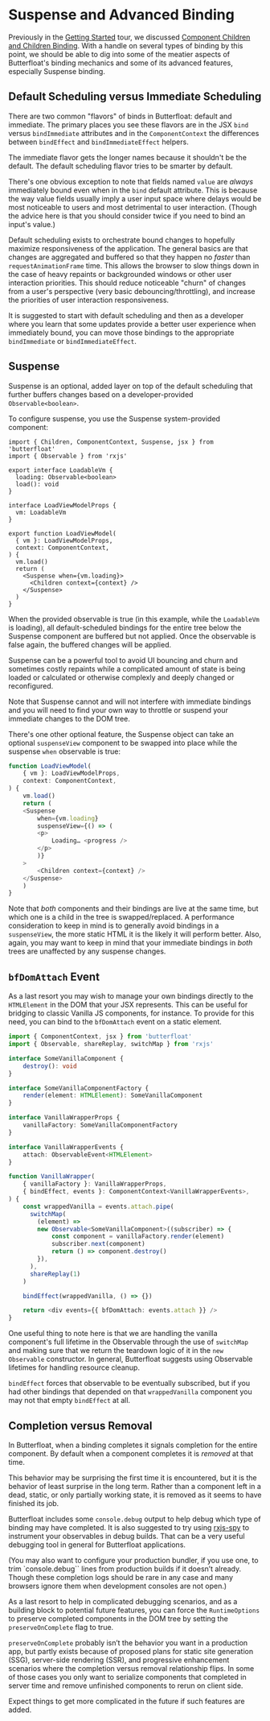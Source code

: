 # Suspense and Advanced Binding

Previously in the [Getting Started][started] tour, we discussed
[Component Children and Children Binding][children]. With a handle
on several types of binding by this point, we should be able to dig
into some of the meatier aspects of Butterfloat's binding mechanics
and some of its advanced features, especially Suspense binding.

## Default Scheduling versus Immediate Scheduling

There are two common "flavors" of binds in Butterfloat: default and
immediate. The primary places you see these flavors are in the JSX
`bind` versus `bindImmediate` attributes and in the
`ComponentContext` the differences between `bindEffect` and
`bindImmediateEffect` helpers.

The immediate flavor gets the longer names because it shouldn't be
the default. The default scheduling flavor tries to be smarter by
default.

There's one obvious exception to note that fields named `value` are
_always_ immediately bound even when in the `bind` default attribute.
This is because the way value fields usually imply a user input
space where delays would be most noticeable to users and most
detrimental to user interaction. (Though the advice here is that
you should consider twice if you need to bind an input's value.)

Default scheduling exists to orchestrate bound changes to hopefully
maximize responsiveness of the application. The general basics are
that changes are aggregated and buffered so that they happen no
_faster_ than `requestAnimationFrame` time. This allows the browser
to slow things down in the case of heavy repaints or backgrounded
windows or other user interaction priorities. This should reduce
noticeable "churn" of changes from a user's perspective (very basic
debouncing/throttling), and increase the priorities of user
interaction responsiveness.

It is suggested to start with default scheduling and then as a
developer where you learn that some updates provide a better
user experience when immediately bound, you can move those bindings
to the appropriate `bindImmediate` or `bindImmediateEffect`.

## Suspense

Suspense is an optional, added layer on top of the default
scheduling that further buffers changes based on a developer-provided
`Observable<boolean>`.

To configure suspense, you use the Suspense system-provided
component:

```tsx
import { Children, ComponentContext, Suspense, jsx } from 'butterfloat'
import { Observable } from 'rxjs'

export interface LoadableVm {
  loading: Observable<boolean>
  load(): void
}

interface LoadViewModelProps {
  vm: LoadableVm
}

export function LoadViewModel(
  { vm }: LoadViewModelProps,
  context: ComponentContext,
) {
  vm.load()
  return (
    <Suspense when={vm.loading}>
      <Children context={context} />
    </Suspense>
  )
}
```

When the provided observable is true (in this example, while the
`LoadableVm` is loading), all default-scheduled bindings for the
entire tree below the Suspense component are buffered but not
applied. Once the observable is false again, the buffered changes
will be applied.

Suspense can be a powerful tool to avoid UI bouncing and churn
and sometimes costly repaints while a complicated amount of state is
being loaded or calculated or otherwise complexly and deeply changed
or reconfigured.

Note that Suspense cannot and will not interfere with immediate
bindings and you will need to find your own way to throttle or
suspend your immediate changes to the DOM tree.

There's one other optional feature, the Suspense object can take
an optional `suspenseView` component to be swapped into place while
the suspense `when` observable is true:

```ts
function LoadViewModel(
    { vm }: LoadViewModelProps,
    context: ComponentContext,
) {
    vm.load()
    return (
    <Suspense
        when={vm.loading}
        suspenseView={() => (
        <p>
            Loading… <progress />
        </p>
        )}
    >
        <Children context={context} />
    </Suspense>
    )
}
```

Note that _both_ components and their bindings are live at the
same time, but which one is a child in the tree is swapped/replaced.
A performance consideration to keep in mind is to generally avoid
bindings in a `suspenseView`, the more static HTML it is the likely
it will perform better. Also, again, you may want to keep in mind
that your immediate bindings in _both_ trees are unaffected by any
suspense changes.

## `bfDomAttach` Event

As a last resort you may wish to manage your own bindings directly
to the `HTMLElement` in the DOM that your JSX represents. This can
be useful for bridging to classic Vanilla JS components, for
instance. To provide for this need, you can bind to the `bfDomAttach`
event on a static element.

```ts
import { ComponentContext, jsx } from 'butterfloat'
import { Observable, shareReplay, switchMap } from 'rxjs'

interface SomeVanillaComponent {
    destroy(): void
}

interface SomeVanillaComponentFactory {
    render(element: HTMLElement): SomeVanillaComponent
}

interface VanillaWrapperProps {
    vanillaFactory: SomeVanillaComponentFactory
}

interface VanillaWrapperEvents {
    attach: ObservableEvent<HTMLElement>
}

function VanillaWrapper(
    { vanillaFactory }: VanillaWrapperProps,
    { bindEffect, events }: ComponentContext<VanillaWrapperEvents>,
) {
    const wrappedVanilla = events.attach.pipe(
      switchMap(
        (element) =>
        new Observable<SomeVanillaComponent>((subscriber) => {
            const component = vanillaFactory.render(element)
            subscriber.next(component)
            return () => component.destroy()
        }),
      ),
      shareReplay(1)
    )

    bindEffect(wrappedVanilla, () => {})

    return <div events={{ bfDomAttach: events.attach }} />
}
```

One useful thing to note here is that we are handling the vanilla
component's full lifetime in the Observable through the use of
`switchMap` and making sure that we return the teardown logic of
it in the `new Observable` constructor. In general, Butterfloat
suggests using Observable lifetimes for handling resource cleanup.

`bindEffect` forces that observable to be eventually subscribed,
but if you had other bindings that depended on that `wrappedVanilla`
component you may not that empty `bindEffect` at all.

## Completion versus Removal

In Butterfloat, when a binding completes it signals completion for
the entire component. By default when a component completes it is
_removed_ at that time.

This behavior may be surprising the first time it is encountered,
but it is the behavior of least surprise in the long term. Rather
than a component left in a dead, static, or only partially working
state, it is removed as it seems to have finished its job.

Butterfloat includes some `console.debug` output to help debug
which type of binding may have completed. It is also suggested to
try using [rxjs-spy][spy] to instrument your observables in debug
builds. That can be a very useful debugging tool in general for
Butterfloat applications.

(You may also want to configure your production bundler, if you use
one, to trim `console.debug`` lines from production builds if it
doesn’t already. Though these completion logs should be rare in
any case and many browsers ignore them when development consoles
are not open.)

As a last resort to help in complicated debugging scenarios, and as
a building block to potential future features, you can force the
`RuntimeOptions` to preserve completed components in the DOM tree
by setting the `preserveOnComplete` flag to true.

`preserveOnComplete` probably isn’t the behavior you want in a
production app, but partly exists because of proposed plans for
static site generation (SSG), server-side rendering (SSR), and
progressive enhancement scenarios where the completion versus
removal relationship flips. In some of those cases you only want to
serialize components that completed in server time and remove
unfinished components to rerun on client side.

Expect things to get more complicated in the future if such
features are added.

[children]: ./children.md
[started]: ./getting-started.md
[spy]: https://github.com/cartant/rxjs-spy
